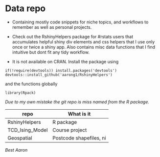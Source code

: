 Data repo 
==========
- Containing mostly code snippets for niche topics, and workflows to remember as well as personal projects.

- Check out the RshinyHelpers package for #rstats users that accumulates helpful shiny div elements and css helpers that 
I use only once or twice a shiny app.  Also contains misc data functions that I find intuitive but dont fit any tidy workflow.

- It is not available on CRAN. Install the package using

`if(!require(devtools)) install.packages('devtools')
devtools::install_github('aarong1/RshinyHelpers')`

and the functions globally

`library(Rpack)`



*Due to my own mistake the git repo is miss named from the R package.*

repo            | What is it
-------------   | -------------
RshinyHelpers   | R package
TCD_Ising_Model | Course project
Geospatial      | Postcode shapefiles, ni


_Best Aaron_
